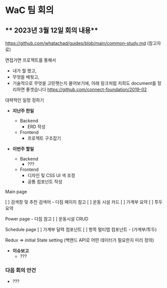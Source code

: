 # WaC 팀 회의

## ** 2023년 3월 12일 회의 내용**

https://github.com/whatachad/guides/blob/main/common-study.md (참고자료)

면접가면 프로젝트를 통해서 
- 내가 뭘 했고,
- 무엇을 배웟고, 
- 기술적으로 무엇을 고민햇는지 물어보기에, 
아래 링크처럼 저희도 document를 정리하면 좋겟습니다
https://github.com/connect-foundation/2019-02

대략적인 일정 정하기

- **지난주 한일**

  - Backend
    - ERD 작성
  - Frontend
    - 프로젝트 구조잡기

- **이번주 할일**

  - Backend
    - ???
  - Frontend
    - 디자인 및 CSS UI 색 조정
    - 공통 컴포넌트 작성
 
Main page

[ ] 검색창 및 추천 검색어 - 다짐 페이지 참고
[ ] 운동 시설 카드
[ ] 가계부 요약
[ ] 투두 요약

Power page - 다짐 참고
[ ] 운동시설 CRUD

Schedule page
[ ] 가계부 달력 컴포넌트
[ ] 항목 멀티탭 컴포넌트 - (가계부/투두)


Redux => initial State setting (백앤드 API로 어떤 데이터가 필요한지 미리 정의)

- **이슈보고**
  - ???

### **다음 회의 안건**

- ???
